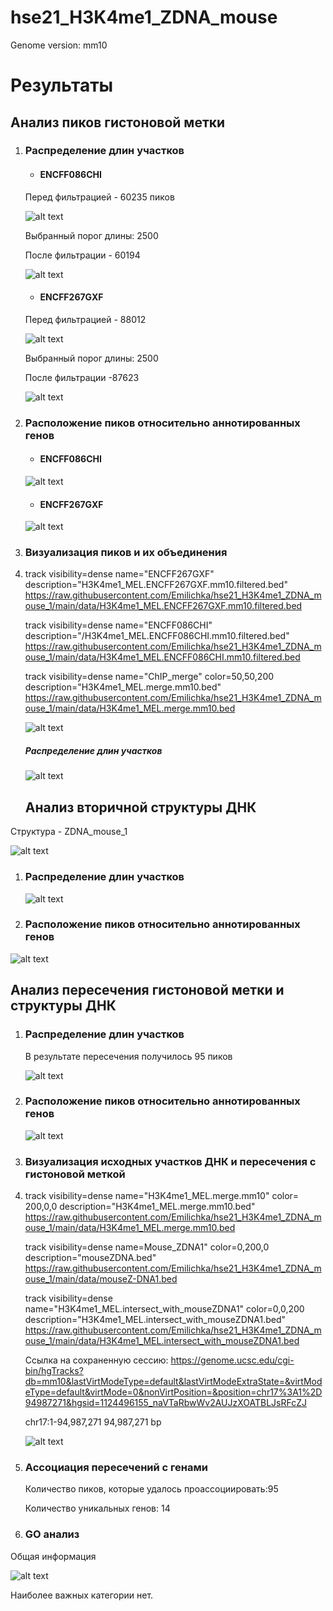 # hse21_H3K4me1_ZDNA_mouse
Genome version: mm10

# Результаты

## Анализ пиков гистоновой метки

1. ### Распределение длин участков

   - #### **ENCFF086CHI**

   Перед фильтрацией - 60235 пиков

   ![alt text](https://github.com/Emilichka/hse21_H3K4me1_ZDNA_mouse_1/blob/main/graphics/len_hist.H3K4me1_MEL.ENCFF086CHI.mm10.png)

   Выбранный порог длины: 2500

   После фильтрации - 60194


   ![alt text](https://github.com/Emilichka/hse21_H3K4me1_ZDNA_mouse_1/blob/main/graphics/filter_peaks.H3K4me1_MEL.ENCFF086CHI.mm10.filtered.hist.png)

   - #### **ENCFF267GXF**

   Перед фильтрацией - 88012

   ![alt text](https://github.com/Emilichka/hse21_H3K4me1_ZDNA_mouse_1/blob/main/graphics/len_hist.H3K4me1_MEL.ENCFF267GXF.mm10.png)

   Выбранный порог длины: 2500

   После фильтрации -87623


   ![alt text](https://github.com/Emilichka/hse21_H3K4me1_ZDNA_mouse_1/blob/main/graphics/filter_peaks.H3K4me1_MEL.ENCFF267GXF.mm10.filtered.hist.png)

2. ### Расположение пиков относительно аннотированных генов

   - #### **ENCFF086CHI**

   ![alt text](https://github.com/Emilichka/hse21_H3K4me1_ZDNA_mouse_1/blob/main/graphics/chip_seeker.H3K4me1_MEL.ENCFF086CHI.mm10.filtered.plotAnnoPie.png)


   

   - #### **ENCFF267GXF**

   ![alt text](https://github.com/Emilichka/hse21_H3K4me1_ZDNA_mouse_1/blob/main/graphics/chip_seeker.H3K4me1_MEL.ENCFF267GXF.mm10.filtered.plotAnnoPie.png)

3. ### Визуализация пиков и их объединения

4. track visibility=dense name="ENCFF267GXF"  description="H3K4me1_MEL.ENCFF267GXF.mm10.filtered.bed"
   https://raw.githubusercontent.com/Emilichka/hse21_H3K4me1_ZDNA_mouse_1/main/data/H3K4me1_MEL.ENCFF267GXF.mm10.filtered.bed

   track visibility=dense name="ENCFF086CHI"  description="/H3K4me1_MEL.ENCFF086CHI.mm10.filtered.bed"
   https://raw.githubusercontent.com/Emilichka/hse21_H3K4me1_ZDNA_mouse_1/main/data/H3K4me1_MEL.ENCFF086CHI.mm10.filtered.bed

   track visibility=dense name="ChIP_merge"  color=50,50,200   description="H3K4me1_MEL.merge.mm10.bed"
   https://raw.githubusercontent.com/Emilichka/hse21_H3K4me1_ZDNA_mouse_1/main/data/H3K4me1_MEL.merge.mm10.bed

   ![alt text](https://github.com/Emilichka/hse21_H3K4me1_ZDNA_mouse_1/blob/main/graphics/Genome_merge.png)

   ##### Распределение длин участков

   ![alt text](https://github.com/Emilichka/hse21_H3K4me1_ZDNA_mouse_1/blob/main/graphics/len_hist.H3K4me1_MEL.merge.mm10.png)

   ## Анализ вторичной структуры ДНК 

Структура - ZDNA_mouse_1

![alt text](https://github.com/Emilichka/hse21_H3K4me1_ZDNA_mouse_1/blob/main/graphics/ZDNA.png)

1. ### Распределение длин участков

   ![alt text](https://github.com/Emilichka/hse21_H3K4me1_ZDNA_mouse_1/blob/main/graphics/len_hist.mouseZ-DNA1.png)

2. ### Расположение пиков относительно аннотированных генов

![alt text](https://github.com/Emilichka/hse21_H3K4me1_ZDNA_mouse_1/blob/main/graphics/ZDNA.png)

## Анализ пересечения гистоновой метки и структуры ДНК

1. ### Распределение длин участков

   В результате пересечения получилось 95 пиков

   ![alt text](https://github.com/Emilichka/hse21_H3K4me1_ZDNA_mouse_1/blob/main/graphics/len_hist.H3K4me1_MEL.intersect_with_mouseZDNA1.png)

2. ### Расположение пиков относительно аннотированных генов

   ![alt text](https://github.com/Emilichka/hse21_H3K4me1_ZDNA_mouse_1/blob/main/graphics/chip_seeker.mouseZ-DNA1.plotAnnoPie.png)

   

3. ### Визуализация исходных участков ДНК и пересечения с гистоновой меткой

4. track visibility=dense name="H3K4me1_MEL.merge.mm10"  color= 200,0,0 description="H3K4me1_MEL.merge.mm10.bed"
   https://raw.githubusercontent.com/Emilichka/hse21_H3K4me1_ZDNA_mouse_1/main/data/H3K4me1_MEL.merge.mm10.bed

   track visibility=dense name=Mouse_ZDNA1"   color=0,200,0 description="mouseZDNA.bed"
   https://raw.githubusercontent.com/Emilichka/hse21_H3K4me1_ZDNA_mouse_1/main/data/mouseZ-DNA1.bed

   track visibility=dense name="H3K4me1_MEL.intersect_with_mouseZDNA1"  color=0,0,200   description="H3K4me1_MEL.intersect_with_mouseZDNA1.bed"
   https://raw.githubusercontent.com/Emilichka/hse21_H3K4me1_ZDNA_mouse_1/main/data/H3K4me1_MEL.intersect_with_mouseZDNA1.bed

   Ссылка на сохраненную сессию: https://genome.ucsc.edu/cgi-bin/hgTracks?db=mm10&lastVirtModeType=default&lastVirtModeExtraState=&virtModeType=default&virtMode=0&nonVirtPosition=&position=chr17%3A1%2D94987271&hgsid=1124496155_naVTaRbwWv2AUJzXOATBLJsRFcZJ

   chr17:1-94,987,271 94,987,271 bp

   ![alt text](https://github.com/Emilichka/hse21_H3K4me1_ZDNA_mouse_1/blob/main/graphics/Genome_intersect.png)

   

5. ### Ассоциация пересечений с генами

   Количество пиков, которые удалось проассоциировать:95

   Количество уникальных генов: 14

6. ### GO анализ

Общая информация

![alt text](https://github.com/Emilichka/hse21_H3K4me1_ZDNA_mouse_1/blob/main/graphics/GO_analiz.png)

Наиболее важных категории нет.

